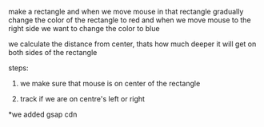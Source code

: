 make a rectangle and when we move mouse in that rectangle gradually change the color of the rectangle to red and when we move mouse to the right side we want to change the color to blue

we calculate the distance from center, thats how much deeper it will get on both sides of the rectangle

steps:
1. we make sure that mouse is on center of the rectangle

2. track if we are on centre's left or right  

*we added gsap cdn